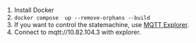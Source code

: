 1. Install Docker
2. `docker compose  up --remove-orphans --build`
3. If you want to control the statemachine, use [MQTT Explorer](http://mqtt-explorer.com/).
4. Connect to mqtt://10.82.104.3 with explorer.
